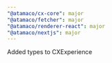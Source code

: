 ```yaml
---
"@atamaco/cx-core": major
"@atamaco/fetcher": major
"@atamaco/renderer-react": major
"@atamaco/nextjs": major
---
```


Added types to CXExperience
